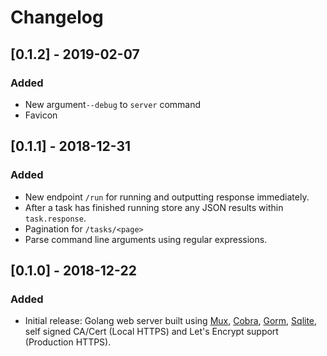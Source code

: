 # Changelog

## [0.1.2] - 2019-02-07
### Added
- New argument`--debug` to `server` command
- Favicon

## [0.1.1] - 2018-12-31
### Added
- New endpoint `/run` for running and outputting response immediately.
- After a task has finished running store any JSON results within `task.response`.
- Pagination for `/tasks/<page>`
- Parse command line arguments using regular expressions.

## [0.1.0] - 2018-12-22
### Added
- Initial release: Golang web server built using [Mux](https://github.com/gorilla/mux), [Cobra](https://github.com/spf13/cobra), [Gorm](http://gorm.io/), [Sqlite](https://www.sqlite.org), self signed CA/Cert (Local HTTPS) and Let's Encrypt support (Production HTTPS).